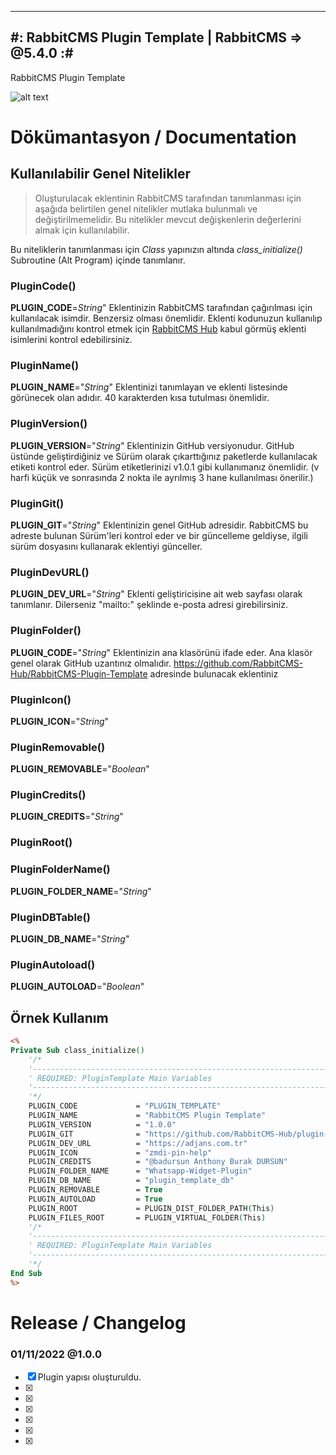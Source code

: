 -----------------------------------------------------
#: RabbitCMS Plugin Template | RabbitCMS => @5.4.0 :#
-----------------------------------------------------
RabbitCMS Plugin Template

![alt text](https://repository-images.githubusercontent.com/458203468/f61be3bd-3cc5-490f-b1b2-78333b6e737c "RabbitCMS Core")

# Dökümantasyon / Documentation
## Kullanılabilir **Genel** Nitelikler
> Oluşturulacak eklentinin RabbitCMS tarafından tanımlanması için aşağıda belirtilen genel nitelikler mutlaka bulunmalı ve değiştirilmemelidir. Bu nitelikler mevcut değişkenlerin değerlerini almak için kullanılabilir.

Bu niteliklerin tanımlanması için *Class* yapınızın altında *class_initialize()* Subroutine (Alt Program) içinde tanımlanır.

### PluginCode()
**PLUGIN_CODE**=*String*"
Eklentinizin RabbitCMS tarafından çağırılması için kullanılacak isimdir. Benzersiz olması önemlidir. Eklenti kodunuzun kullanılıp kullanılmadığını kontrol etmek için [RabbitCMS Hub](https://github.com/RabbitCMS-Hub/) kabul görmüş eklenti isimlerini kontrol edebilirsiniz. 

### PluginName()
**PLUGIN_NAME**="*String*"
Eklentinizi tanımlayan ve eklenti listesinde görünecek olan adıdır. 40 karakterden kısa tutulması önemlidir.

### PluginVersion()
**PLUGIN_VERSION**="*String*"
Eklentinizin GitHub versiyonudur. GitHub üstünde geliştirdiğiniz ve Sürüm olarak çıkarttığınız paketlerde kullanılacak etiketi kontrol eder. Sürüm etiketlerinizi v1.0.1 gibi kullanımanız önemlidir. (v harfi küçük ve sonrasında 2 nokta ile ayrılmış 3 hane kullanılması önerilir.)

### PluginGit()
**PLUGIN_GIT**="*String*"
Eklentinizin genel GitHub adresidir. RabbitCMS bu adreste bulunan Sürüm'leri kontrol eder ve bir güncelleme geldiyse, ilgili sürüm dosyasını kullanarak eklentiyi günceller.

### PluginDevURL()
**PLUGIN_DEV_URL**="*String*"
Eklenti geliştiricisine ait web sayfası olarak tanımlanır. Dilerseniz "mailto:" şeklinde e-posta adresi girebilirsiniz.

### PluginFolder()
**PLUGIN_CODE**="*String*"
Eklentinizin ana klasörünü ifade eder. Ana klasör genel olarak GitHub uzantınız olmalıdır. https://github.com/RabbitCMS-Hub/RabbitCMS-Plugin-Template adresinde bulunacak eklentiniz

### PluginIcon()
**PLUGIN_ICON**="*String*"

### PluginRemovable()
**PLUGIN_REMOVABLE**="*Boolean*"

### PluginCredits()
**PLUGIN_CREDITS**="*String*"
### PluginRoot()

### PluginFolderName()
**PLUGIN_FOLDER_NAME**="*String*"

### PluginDBTable()
**PLUGIN_DB_NAME**="*String*"

### PluginAutoload()
**PLUGIN_AUTOLOAD**="*Boolean*"

## Örnek Kullanım
```asp
<%
Private Sub class_initialize()
	'/*
	'-----------------------------------------------------------------------------------
	' REQUIRED: PluginTemplate Main Variables
	'-----------------------------------------------------------------------------------
	'*/
	PLUGIN_CODE  			= "PLUGIN_TEMPLATE"
	PLUGIN_NAME 			= "RabbitCMS Plugin Template"
	PLUGIN_VERSION 			= "1.0.0"
	PLUGIN_GIT 				= "https://github.com/RabbitCMS-Hub/plugin-template"
	PLUGIN_DEV_URL 			= "https://adjans.com.tr"
	PLUGIN_ICON 			= "zmdi-pin-help"
	PLUGIN_CREDITS 			= "@badursun Anthony Burak DURSUN"
	PLUGIN_FOLDER_NAME 		= "Whatsapp-Widget-Plugin"
	PLUGIN_DB_NAME 			= "plugin_template_db"
	PLUGIN_REMOVABLE 		= True
	PLUGIN_AUTOLOAD 		= True
	PLUGIN_ROOT 			= PLUGIN_DIST_FOLDER_PATH(This)
	PLUGIN_FILES_ROOT 		= PLUGIN_VIRTUAL_FOLDER(This)
	'/*
	'-----------------------------------------------------------------------------------
	' REQUIRED: PluginTemplate Main Variables
	'-----------------------------------------------------------------------------------
	'*/
End Sub
%>
```

# Release / Changelog
### 01/11/2022 @1.0.0
- [x] Plugin yapısı oluşturuldu.
- [x] 
- [x] 
- [x] 
- [x] 
- [x] 
- [x] 